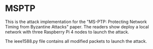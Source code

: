 # MSPTP

This is the attack implementation for the "MS-PTP: Protecting Network Timing from Byzantine Attacks" paper. The readers show deploy a local network with three Raspberry Pi 4 nodes to launch the attack.

The ieee1588.py file contains all modified packets to launch the attack. 
